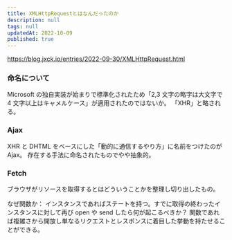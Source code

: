 ```yaml
---
title: XMLHttpRequestとはなんだったのか
description: null
tags: null
updatedAt: 2022-10-09
published: true
---
```


https://blog.jxck.io/entries/2022-09-30/XMLHttpRequest.html

### 命名について

Microsoft の独自実装が始まりで標準化されたため「2,3 文字の略字は大文字で 4 文字以上はキャメルケース」が適用されたのではないか。
「XHR」と略される。

### Ajax

XHR と DHTML をベースにした「動的に通信するやり方」に名前をつけたのが Ajax。
存在する手法に命名されたものでやや抽象的。

### Fetch

ブラウザがリソースを取得するとはどういうことかを整理し切り出したもの。

なぜ関数か：
インスタンスであればステートを持つ。すでに取得の終わったインスタンスに対して再び open や send したら何が起こるべきか？
関数であれば複雑さから開放し単なるリクエストとレスポンスに着目した挙動を持たせることができる。
